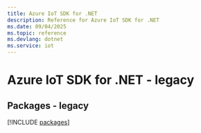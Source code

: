 ```yaml
---
title: Azure IoT SDK for .NET
description: Reference for Azure IoT SDK for .NET
ms.date: 09/04/2025
ms.topic: reference
ms.devlang: dotnet
ms.service: iot
---
```

# Azure IoT SDK for .NET - legacy
## Packages - legacy
[!INCLUDE [packages](iot-index.md)]